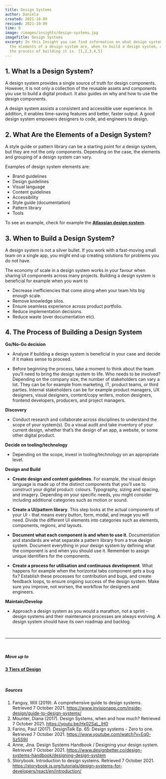 ```yaml
---
title: Design Systems
author: Daniela
created: 2021-10-09
revised: 2021-10-09
time: 6
image: /images/insights/design-systems.jpg
imageTitle: Design Systems
excerpt: In this Insight you can find information on what design system is, what
  the elements of a design system are, when to build a design system, and what
  the process of building it is. [1,2,3,4,5]
---
```

## 1. What Is a Design System?

A design system provides a single source of truth for design components. However, it is not only a collection of the reusable assets and components you use to build a digital product. It also guides on why and how to use the design components.

A design system assists a consistent and accessible user experience. In addition, it enables time-saving features and better, faster output. A good design system empowers designers to code, and engineers to design.

## 2. What Are the Elements of a Design System?

A style guide or pattern library can be a starting point for a design system, but they are not the only components. Depending on the case, the elements and grouping of a design system can vary. 

Examples of design system elements are:

* Brand guidelines
* Design guidelines
* Visual language
* Content guidelines
* Accessibility
* Style guide (documentation)
* Pattern library
* Tools

To see an example, check for example the [**Atlassian design system**](https://atlassian.design/).

## 3. When to Build a Design System?

A design system is not a silver bullet. If you work with a fast-moving small team on a single app, you might end up creating solutions for problems you do not have.

The economy of scale in a design system works in your favour when sharing UI components across many projects. Building a design system is beneficial for example when you want to 

* Decrease inefficiencies that come along when your team hits big enough scale.
* Remove knowledge silos.
* Ensure seamless experience across product portfolio.
* Reduce implementation decisions.
* Reduce waste (over documentation etc).

## 4. The Process of Building a Design System

**Go/No-Go decision**

* Analyse if building a design system is beneficial in your case and decide if it makes sense to proceed.

* Before beginning the process, take a moment to think about the team you’ll need to bring the design system to life. Who needs to be involved? Depending on the company size, the number of stakeholders can vary a lot. They can be for example from marketing, IT, product teams, or third parties. Internal stakeholders can be for example product managers, UX designers, visual designers, content/copy writers, motion designers, frontend developers, producers, and project managers. 

**Discovery**

* Conduct research and collaborate across disciplines to understand the scope of your system(s). Do a visual audit and take inventory of your current design, whether that’s the design of an app, a website, or some other digital product.

**Decide on tooling/technology**

* Depending on the scope, invest in tooling/technology on an appropriate level.

**Design and Build**

* **Create design and content guidelines**. For example, the visual design language is made up of the distinct components that you’ll use to construct your digital product: colours. Typography, sizing and spacing, and imagery. Depending on your specific needs, you might consider including additional categories such as motion or sound.

* **Create a UI/pattern library**. This step looks at the actual components of your UI - that means every button, form, modal, and image you will need. Divide the different UI elements into categories such as elements, components, regions, and layouts. 

* **Document what each component is and when to use it**. Documentation and standards are what separate a pattern library from a true design system. Document everything in your design system by defining what the component is and when you should use it. Remember to assign unique identifiers for the components. 

* **Create a process for utilisation and continuous development**. What happens for example when the horizontal tabs component gets a bug fix? Establish these processes for contribution and bugs, and create feedback loops, to ensure ongoing success of the design system. Make sure you improve, not worsen, the workflow for designers and engineers. 

**Maintain/Develop**

* Approach a design system as you would a marathon, not a sprint - design systems and their maintenance processes are always evolving. A design system should have its own roadmap and backlog.

&nbsp;

***
&nbsp;



##### Move up to

[**3 Tiers of Design**](/insights/service-ux-and-ui-design/)

&nbsp;

##### Sources

1. Fanguy, Will (2019). A comprehensive guide to design systems. Retrieved 7 October 2021. https://www.invisionapp.com/inside-design/guide-to-design-systems/
2. Mounter, Diana (2017). Design Systems, when and how much? Retrieved 7 October 2021. https://youtu.be/Hx02SaL_IH0 
3. Farino, Paul (2017). DesignTalk Ep. 65: Design systems - Zero to one. Retrieved 7 October 2021. https://www.youtube.com/watch?v=Eq0-Sz5S9iI
4. Anne, Jina. Design Systems Handbook / Designing your design system. Retrieved 7 October 2021. https://www.designbetter.co/design-systems-handbook/designing-design-system 
5. Storybook. Introduction to design systems. Retrieved 7 October 2021. https://storybook.js.org/tutorials/design-systems-for-developers/react/en/introduction/
